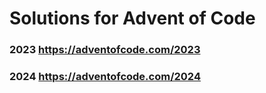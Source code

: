 # Solutions for Advent of Code

### 2023 https://adventofcode.com/2023
### 2024 https://adventofcode.com/2024
